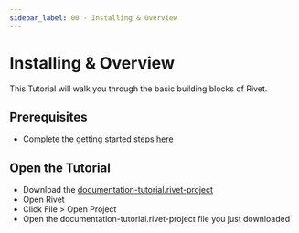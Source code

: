 ```yaml
---
sidebar_label: 00 - Installing & Overview
---
```


# Installing & Overview

This Tutorial will walk you through the basic building blocks of Rivet.

## Prerequisites

- Complete the getting started steps [here](../getting-started/installation)

## Open the Tutorial

- Download the [documentation-tutorial.rivet-project](https://github.com/Ironclad/rivet/blob/main/packages/app/src/assets/tutorials/documentation-tutorial.rivet-project)
- Open Rivet
- Click File > Open Project
- Open the documentation-tutorial.rivet-project file you just downloaded
